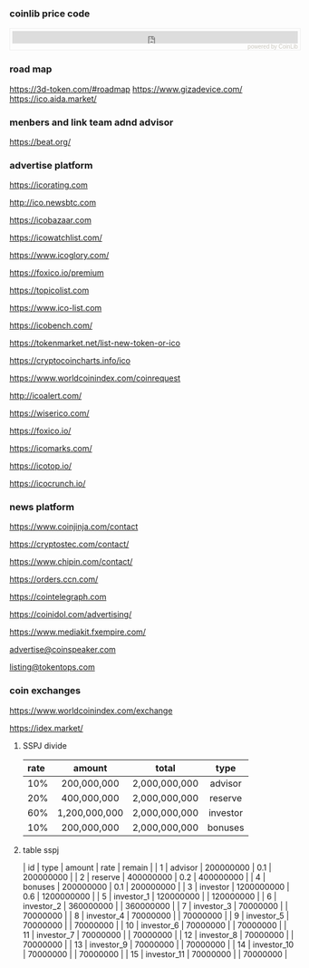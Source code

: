 ### coinlib price code 

<div style="font-family: Verdana, Tahoma, Arial, sans-serif;font-size: 10px;color: #C9C6BD;text-align: right;padding:4px 4px 0px 4px;margin: 0;width: 100%;border: 1px solid #eee!important;">
    <iframe src="https://coinlib.io/widget?type=horizontal&pref_coin_id=1505&invert_hover=" width="100%" height="22" scrolling="auto" marginwidth="0" marginheight="0" frameborder="0" border="0" style="border:0;margin:0;padding:0;">
    </iframe>powered by&nbsp;<a href="https://coinlib.io" target="_blank" style="font-size:10px; color:#C9C6BD; text-decoration:none;">CoinLib</a>
</div>





### road map

https://3d-token.com/#roadmap
https://www.gizadevice.com/
https://ico.aida.market/




### menbers and link team adnd advisor

https://beat.org/





### advertise platform

https://icorating.com

http://ico.newsbtc.com

https://icobazaar.com

https://icowatchlist.com/

https://www.icoglory.com/

https://foxico.io/premium

https://topicolist.com

https://www.ico-list.com

https://icobench.com/

https://tokenmarket.net/list-new-token-or-ico

https://cryptocoincharts.info/ico

https://www.worldcoinindex.com/coinrequest

http://icoalert.com/

https://wiserico.com/

https://foxico.io/

https://icomarks.com/

https://icotop.io/

https://icocrunch.io/


### news platform

https://www.coinjinja.com/contact

https://cryptostec.com/contact/

https://www.chipin.com/contact/

https://orders.ccn.com/

https://cointelegraph.com

https://coinidol.com/advertising/

https://www.mediakit.fxempire.com/

advertise@coinspeaker.com

listing@tokentops.com





### coin exchanges

https://www.worldcoinindex.com/exchange

https://idex.market/
















1. SSPJ divide

    | rate          | amount           | total           | type         | 
    | :---          | :---:            | :---:           | :---:        |
    | 10%           | 200,000,000      | 2,000,000,000   | advisor      |
    | 20%           | 400,000,000      | 2,000,000,000   | reserve      |
    | 60%           | 1,200,000,000    | 2,000,000,000   | investor     |
    | 10%           | 200,000,000      | 2,000,000,000   | bonuses      |



2. table sspj 

    | id           | type           | amount      | rate         | remain      |
    | 1            | advisor        | 200000000   | 0.1          | 200000000   |
    | 2            | reserve        | 400000000   | 0.2          | 400000000   |
    | 4            | bonuses        | 200000000   | 0.1          | 200000000   |
    | 3            | investor       | 1200000000  | 0.6          | 1200000000  |
    | 5            | investor_1     | 120000000   |              | 120000000   |
    | 6            | investor_2     | 360000000   |              | 360000000   |
    | 7            | investor_3     | 70000000    |              | 70000000    |
    | 8            | investor_4     | 70000000    |              | 70000000    |
    | 9            | investor_5     | 70000000    |              | 70000000    |
    | 10           | investor_6     | 70000000    |              | 70000000    |
    | 11           | investor_7     | 70000000    |              | 70000000    |
    | 12           | investor_8     | 70000000    |              | 70000000    |
    | 13           | investor_9     | 70000000    |              | 70000000    |
    | 14           | investor_10    | 70000000    |              | 70000000    |
    | 15           | investor_11    | 70000000    |              | 70000000    |